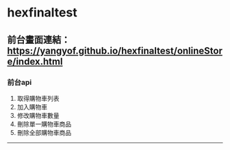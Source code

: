 # hexfinaltest
前台畫面連結：https://yangyof.github.io/hexfinaltest/onlineStore/index.html
---
### 前台api
 1. 取得購物車列表
 2. 加入購物車
 3. 修改購物車數量
 4. 刪除單一購物車商品
 5. 刪除全部購物車商品

---
